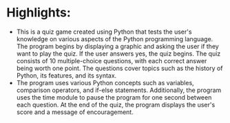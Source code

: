 # Highlights:
- This is a quiz game created using Python that tests the user's knowledge on various aspects of the Python programming language. The program begins by displaying a graphic and asking the user if they want to play the quiz. If the user answers yes, the quiz begins. The quiz consists of 10 multiple-choice questions, with each correct answer being worth one point. The questions cover topics such as the history of Python, its features, and its syntax.
- The program uses various Python concepts such as variables, comparison operators, and if-else statements. Additionally, the program uses the time module to pause the program for one second between each question. At the end of the quiz, the program displays the user's score and a message of encouragement.
